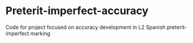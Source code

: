 # Preterit-imperfect-accuracy
Code for project focused on accuracy development in L2 Spanish preterit-imperfect marking
